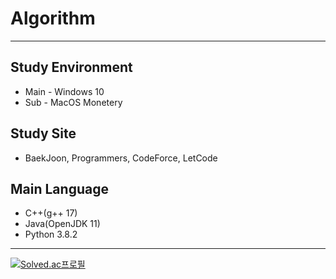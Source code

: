 # Algorithm
---
## Study Environment
* Main - Windows 10
* Sub - MacOS Monetery

## Study Site
* BaekJoon, Programmers, CodeForce, LetCode

## Main Language
* C++(g++ 17)
* Java(OpenJDK 11)
* Python 3.8.2
---
[![Solved.ac프로필](http://mazassumnida.wtf/api/v2/generate_badge?boj=alsrb5606)](https://solved.ac/alsrb5606)

